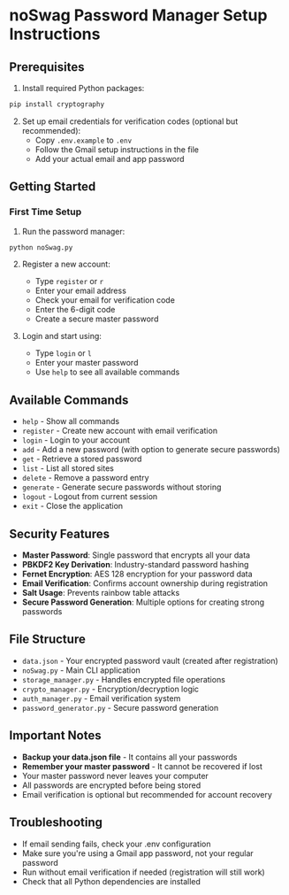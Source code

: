 # noSwag Password Manager Setup Instructions

## Prerequisites

1. Install required Python packages:
```bash
pip install cryptography
```

2. Set up email credentials for verification codes (optional but recommended):
   - Copy `.env.example` to `.env`
   - Follow the Gmail setup instructions in the file
   - Add your actual email and app password

## Getting Started

### First Time Setup

1. Run the password manager:
```bash
python noSwag.py
```

2. Register a new account:
   - Type `register` or `r`
   - Enter your email address
   - Check your email for verification code
   - Enter the 6-digit code
   - Create a secure master password

3. Login and start using:
   - Type `login` or `l`
   - Enter your master password
   - Use `help` to see all available commands

## Available Commands

- `help` - Show all commands
- `register` - Create new account with email verification
- `login` - Login to your account
- `add` - Add a new password (with option to generate secure passwords)
- `get` - Retrieve a stored password
- `list` - List all stored sites
- `delete` - Remove a password entry
- `generate` - Generate secure passwords without storing
- `logout` - Logout from current session
- `exit` - Close the application

## Security Features

- **Master Password**: Single password that encrypts all your data
- **PBKDF2 Key Derivation**: Industry-standard password hashing
- **Fernet Encryption**: AES 128 encryption for your password data
- **Email Verification**: Confirms account ownership during registration
- **Salt Usage**: Prevents rainbow table attacks
- **Secure Password Generation**: Multiple options for creating strong passwords

## File Structure

- `data.json` - Your encrypted password vault (created after registration)
- `noSwag.py` - Main CLI application
- `storage_manager.py` - Handles encrypted file operations
- `crypto_manager.py` - Encryption/decryption logic
- `auth_manager.py` - Email verification system
- `password_generator.py` - Secure password generation

## Important Notes

- **Backup your data.json file** - It contains all your passwords
- **Remember your master password** - It cannot be recovered if lost
- Your master password never leaves your computer
- All passwords are encrypted before being stored
- Email verification is optional but recommended for account recovery

## Troubleshooting

- If email sending fails, check your .env configuration
- Make sure you're using a Gmail app password, not your regular password
- Run without email verification if needed (registration will still work)
- Check that all Python dependencies are installed